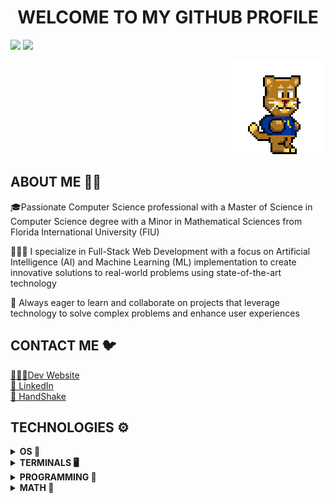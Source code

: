 <h1 align="center">WELCOME TO MY GITHUB PROFILE</h1>

![](https://github-readme-stats-sigma-five.vercel.app/api?username=FIUPanther-JMolto98&show_icons=true&icon_color=5AECA4&title_color=FFCC00&text_color=FFFFFF&bg_color=-45,081E3F,CC0066,CC0066,CC0066,CC0066&hide_border=true)
![](https://github-readme-stats.vercel.app/api/top-langs/?username=FIUPanther-JMolto98&layout=compact&theme=transparent&hide_border=true&title_color=FFCC00&text_color=FFFFFF)

<p align="right">
<img src="https://github.com/FIUPanther-JMolto98/FIUPanther-JMolto98/blob/main/roary_run_slow_fixed.gif"></img>
</p>

<h2 align="left">ABOUT ME 👨‍💻</h2>

<p align="left">🎓<tab>Passionate Computer Science professional with a Master of Science in Computer Science degree with a Minor in Mathematical Sciences from Florida International University (FIU)</tab> 

👨🏻‍💻  I specialize in Full-Stack Web Development with a focus on Artificial Intelligence (AI) and Machine Learning (ML) implementation to create innovative solutions to real-world problems using state-of-the-art technology 

🤝  Always eager to learn and collaborate on projects that leverage technology to solve complex problems and enhance user experiences
</p>

<h2 align="left">CONTACT ME 🐦</h2>

<a href="https://jpanther1122-devportfolio-bf5f17b876b9.herokuapp.com/">👨🏻‍💻Dev Website</a><br>
<a href="https://www.linkedin.com/in/joaquin-molto-fiucompsci/">💼 LinkedIn</a><br>
<a href="https://fiu.joinhandshake.com/stu/users/29993123">🤝 HandShake</a>

<h2 align="left">TECHNOLOGIES ⚙️</h2>

<details>
<summary><b>OS 💾</b></summary>

![Windows](https://a11ybadges.com/badge?logo=windows)<br>
![Linux](https://a11ybadges.com/badge?logo=linux)<br>
![CentOS](https://a11ybadges.com/badge?logo=centos)<br>
![Fedora](https://a11ybadges.com/badge?logo=fedora)<br>
![Ubuntu](https://a11ybadges.com/badge?logo=ubuntu)

</details>

<details>
<summary><b>TERMINALS 🖥️</b></summary>

![Windows Terminal](https://a11ybadges.com/badge?logo=windowsterminal)<br>
![PowerShell](https://a11ybadges.com/badge?logo=powershell)<br>
![GNU Bash](https://a11ybadges.com/badge?logo=gnubash)

</details>

<details>
<summary><b>PROGRAMMING 🤖</b></summary>

<details>
<summary>Version Control</summary>

![Git](https://a11ybadges.com/badge?logo=git)<br>
![GitHub](https://a11ybadges.com/badge?logo=github)

</details>

<details>
<summary>IDE/Text Editing</summary>

![Visual Studio Code](https://a11ybadges.com/badge?logo=visualstudiocode)<br>
![JetBrains](https://a11ybadges.com/badge?logo=jetbrains)<br>
![Vim](https://a11ybadges.com/badge?logo=vim)<br>
![Neovim](https://a11ybadges.com/badge?logo=neovim)

</details>

<details>
<summary>Development</summary>

**Resources**<br>
![OpenAI](https://a11ybadges.com/badge?logo=openai)<br>
![Stack Overflow](https://a11ybadges.com/badge?logo=stackoverflow)

**Frameworks**<br>
  
![Angular](https://a11ybadges.com/badge?logo=angular)<br>
![Apache Maven](https://a11ybadges.com/badge?logo=apachemaven)<br>
![Node.js](https://a11ybadges.com/badge?logo=nodedotjs)<br>
![Spring](https://a11ybadges.com/badge?logo=spring)
 
**OOP and FP Languages**<br>
  
![C](https://a11ybadges.com/badge?logo=c)<br>
![C++](https://a11ybadges.com/badge?logo=cplusplus)<br>
![Java](https://a11ybadges.com/badge?logo=java)<br>
![Python](https://a11ybadges.com/badge?logo=python)<br>
![R](https://a11ybadges.com/badge?logo=r)

**Web Languages**<br>
  
![HTML5](https://a11ybadges.com/badge?logo=html5)<br>
![CSS3](https://a11ybadges.com/badge?logo=css3)<br>
![JavaScript](https://a11ybadges.com/badge?logo=javascript)<br>
![TypeScript](https://a11ybadges.com/badge?logo=typescript)

**Databases**<br>
  
![MySQL](https://a11ybadges.com/badge?logo=mysql)<br>
![MariaDB](https://a11ybadges.com/badge?logo=mariadb)<br>
![PostgreSQL](https://a11ybadges.com/badge?logo=postgresql)<br>
![MongoDB](https://a11ybadges.com/badge?logo=mongodb)

**Data Analysis**<br>

![Anaconda](https://a11ybadges.com/badge?logo=anaconda)<br>
![Jupyter](https://a11ybadges.com/badge?logo=jupyter)<br>
![Google Colab](https://a11ybadges.com/badge?logo=googlecolab)<br>
![pandas](https://a11ybadges.com/badge?logo=pandas)<br>
![NumPy](https://a11ybadges.com/badge?logo=numpy)<br>
![scikit-learn](https://a11ybadges.com/badge?logo=scikitlearn)

</details>
</details>

<details>
<summary><b>MATH 🧮</b></summary>

![Wolfram](https://a11ybadges.com/badge?logo=wolfram)<br>
![LaTeX](https://a11ybadges.com/badge?logo=latex)

</details>
</details>
